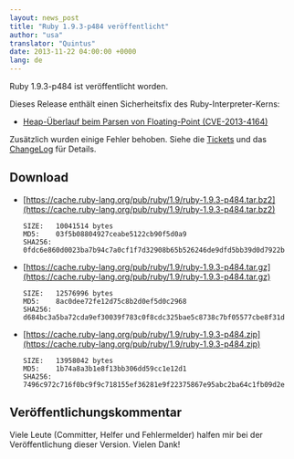 ```yaml
---
layout: news_post
title: "Ruby 1.9.3-p484 veröffentlicht"
author: "usa"
translator: "Quintus"
date: 2013-11-22 04:00:00 +0000
lang: de
---
```


Ruby 1.9.3-p484 ist veröffentlicht worden.

Dieses Release enthält einen Sicherheitsfix des Ruby-Interpreter-Kerns:

 * [Heap-Überlauf beim Parsen von Floating-Point (CVE-2013-4164)](/de/news/2013/11/22/heap-overflow-in-floating-point-parsing-cve-2013-4164/)

Zusätzlich wurden einige Fehler behoben. Siehe die
[Tickets](https://bugs.ruby-lang.org/projects/ruby-193/issues?set_filter=1&amp;status_id=5)
und das
[ChangeLog](http://svn.ruby-lang.org/repos/ruby/tags/v1_9_3_484/ChangeLog)
für Details.

## Download

* [https://cache.ruby-lang.org/pub/ruby/1.9/ruby-1.9.3-p484.tar.bz2](https://cache.ruby-lang.org/pub/ruby/1.9/ruby-1.9.3-p484.tar.bz2)

      SIZE:   10041514 bytes
      MD5:    03f5b08804927ceabe5122cb90f5d0a9
      SHA256: 0fdc6e860d0023ba7b94c7a0cf1f7d32908b65b526246de9dfd5bb39d0d7922b

* [https://cache.ruby-lang.org/pub/ruby/1.9/ruby-1.9.3-p484.tar.gz](https://cache.ruby-lang.org/pub/ruby/1.9/ruby-1.9.3-p484.tar.gz)

      SIZE:   12576996 bytes
      MD5:    8ac0dee72fe12d75c8b2d0ef5d0c2968
      SHA256: d684bc3a5ba72cda9ef30039f783c0f8cdc325bae5c8738c7bf05577cbe8f31d

* [https://cache.ruby-lang.org/pub/ruby/1.9/ruby-1.9.3-p484.zip](https://cache.ruby-lang.org/pub/ruby/1.9/ruby-1.9.3-p484.zip)

      SIZE:   13958042 bytes
      MD5:    1b74a8a3b1e8f13bb306dd59cc1e12d1
      SHA256: 7496c972c716f0bc9f9c718155ef36281e9f22375867e95abc2ba64c1fb09d2e

## Veröffentlichungskommentar

Viele Leute (Committer, Helfer und Fehlermelder) halfen mir bei der
Veröffentlichung dieser Version. Vielen Dank!
